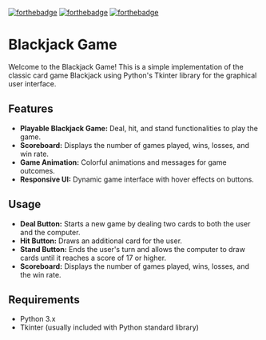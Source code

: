 [![forthebadge](https://forthebadge.com/images/badges/made-with-python.svg)](https://forthebadge.com) [![forthebadge](https://forthebadge.com/images/badges/code-written-by-chatgpt-ai-ftw.svg)](https://forthebadge.com) [![forthebadge](https://forthebadge.com/images/badges/built-with-love.svg)](https://forthebadge.com)

# Blackjack Game

Welcome to the Blackjack Game! This is a simple implementation of the classic card game Blackjack using Python's Tkinter library for the graphical user interface.

## Features

- **Playable Blackjack Game:** Deal, hit, and stand functionalities to play the game.
- **Scoreboard:** Displays the number of games played, wins, losses, and win rate.
- **Game Animation:** Colorful animations and messages for game outcomes.
- **Responsive UI:** Dynamic game interface with hover effects on buttons.

## Usage

- **Deal Button:** Starts a new game by dealing two cards to both the user and the computer.
- **Hit Button:** Draws an additional card for the user.
- **Stand Button:** Ends the user's turn and allows the computer to draw cards until it reaches a score of 17 or higher.
- **Scoreboard:** Displays the number of games played, wins, losses, and the win rate.

## Requirements

- Python 3.x
- Tkinter (usually included with Python standard library)
